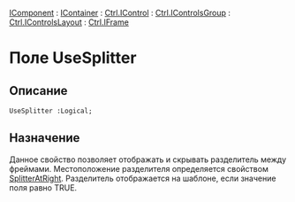 ﻿---
Link: .Ctrl.IFrame.@UseSplitter
---

[IComponent](topic:Com.Custom.ComClasses.IComponent.Default) :
[IContainer](topic:Com.Custom.ComClasses.IContainer.Default) :
[Ctrl.IControl](topic:Com.Custom.ComClasses.Ctrl.IControl.Default) :
[Ctrl.IControlsGroup](topic:Com.Custom.ComClasses.Ctrl.IControlsGroup.Default) :
[Ctrl.IControlsLayout](topic:Com.Custom.ComClasses.Ctrl.IControlsLayout.Default) :
[Ctrl.IFrame](Default)

# Поле UseSplitter

## Описание

    UseSplitter :Logical;

## Назначение

Данное свойство позволяет отображать и скрывать разделитель между фреймами. Местоположение
разделителя определяется свойством [SplitterAtRight](topic:.Custom.ComClasses.Ctrl.IFrame.SplitterAtRight). Разделитель отображается на шаблоне,
если значение поля равно TRUE.


